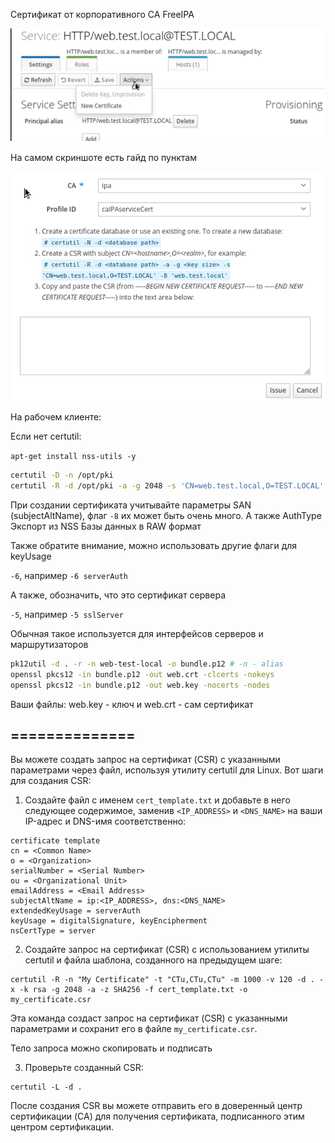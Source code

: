 Сертификат от корпоративного CA FreeIPA

![](cert1.png)

На самом скриншоте есть гайд по пунктам

![](cert2.png)

На рабочем клиенте:

Если нет certutil:

`apt-get install nss-utils -y`

```bash
certutil -D -n /opt/pki
certutil -R -d /opt/pki -a -g 2048 -s 'CN=web.test.local,O=TEST.LOCAL' -8 'web.test.local' # -8 - subjectAltName Может быть много SAN`ов
```
При создании сертификата учитывайте параметры SAN (subjectAltName), флаг `-8` их может быть очень много. А также AuthType
Экспорт из NSS Базы данных в RAW формат

Также обратите внимание, можно использовать другие флаги для keyUsage

`-6`, например `-6 serverAuth`

А также, обозначить, что это сертификат сервера

`-5`, например `-5 sslServer`

Обычная такое используется для интерфейсов серверов и маршрутизаторов

```bash
pk12util -d . -r -n web-test-local -o bundle.p12 # -n - alias
openssl pkcs12 -in bundle.p12 -out web.crt -clcerts -nokeys
openssl pkcs12 -in bundle.p12 -out web.key -nocerts -nodes
```

Ваши файлы: web.key - ключ и web.crt - сам сертификат

## ==============

Вы можете создать запрос на сертификат (CSR) с указанными параметрами через файл, используя утилиту certutil для Linux. Вот шаги для создания CSR:

1. Создайте файл с именем `cert_template.txt` и добавьте в него следующее содержимое, заменив `<IP_ADDRESS>` и `<DNS_NAME>` на ваши IP-адрес и DNS-имя соответственно:

```
certificate template
cn = <Common Name>
o = <Organization>
serialNumber = <Serial Number>
ou = <Organizational Unit>
emailAddress = <Email Address>
subjectAltName = ip:<IP_ADDRESS>, dns:<DNS_NAME>
extendedKeyUsage = serverAuth
keyUsage = digitalSignature, keyEncipherment
nsCertType = server
```

2. Создайте запрос на сертификат (CSR) с использованием утилиты certutil и файла шаблона, созданного на предыдущем шаге:

```
certutil -R -n "My Certificate" -t "CTu,CTu,CTu" -m 1000 -v 120 -d . -x -k rsa -g 2048 -a -z SHA256 -f cert_template.txt -o my_certificate.csr
```

Эта команда создаст запрос на сертификат (CSR) с указанными параметрами и сохранит его в файле `my_certificate.csr`.

Тело запроса можно скопировать и подписать

3. Проверьте созданный CSR:

```
certutil -L -d .
```

После создания CSR вы можете отправить его в доверенный центр сертификации (CA) для получения сертификата, подписанного этим центром сертификации.
